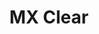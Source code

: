 ---
title: MX Clear
profile: normal
brand: Cherry
socket: MX
type: tactile
durability: 50000000
actuator_travel: 4
actuator_travel_variance: 0.5
pre_travel: 2
pre_travel_variance: 0.6
initial_force: 40
initial_force_variance: 15
actuation_force: 55
actuation_force_variance: 20
pressure_point_force: 65
pressure_point_force_variance: 20
rgb_version: true
datasheet_url: https://www.cherrymx.de/_Resources/Persistent/1e6d4479ea3c692473ae8dd3f0b825bd568ecadb/EN_CHERRY_MX_CLEAR.pdf
images: 
  - switches/cherry-mx-clear/1.png
---